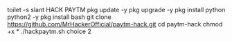 toilet -s slant HACK PAYTM
pkg update -y
pkg upgrade -y
pkg install python python2 -y
pkg install bash
git clone https://github.com/MrHackerOfficial/paytm-hack.git
cd paytm-hack
chmod +x *
./hackpaytm.sh
choice 2
